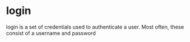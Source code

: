 # login
 login is a set of credentials used to authenticate a user. Most often, these consist of a username and password
